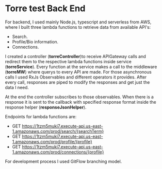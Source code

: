 # Torre test Back End

For backend, I used mainly Node.js, typescript and serverless from AWS, where I built three lambda functions to retrieve data from available API's:

- Search.
- Profile/Bio information.
- Connections.

I created a controller (**torreController**)to receive APIGateway calls and redirect them to the respective lambda functions inside service (**torreService**). Every function at the service makes a call to the middleware (**torreMW**) where querys to every API are made. For those asynchronous calls I used RxJs Observables and different operators it provides. After every call, responses are piped to modify the responses and get just the data I need. 

At the end the controller subscribes to those observables. When there is a response it is sent to the callback with specified response format inside the response helper (**responseJsonHelper**).

Endpoints for lambda functions are:

- GET https://1tzm5muki7.execute-api.us-east-1.amazonaws.com/prod/search/{searchTerm}
- GET https://1tzm5muki7.execute-api.us-east-1.amazonaws.com/prod/profile/{profile}
- GET https://1tzm5muki7.execute-api.us-east-1.amazonaws.com/prod/connections/{profile}

For development process I used GitFlow branching model.